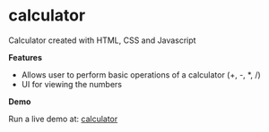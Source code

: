 # calculator

Calculator created with HTML, CSS and Javascript

**Features**
- Allows user to perform basic operations of a calculator (+, -, *, /)
- UI for viewing the numbers

**Demo**

Run a live demo at: [calculator](https://asantedevv.github.io/calculator/)